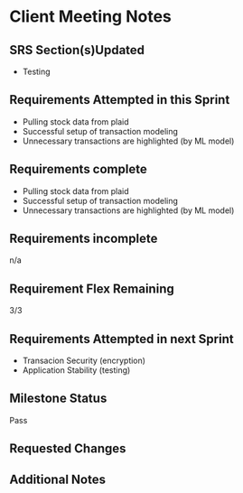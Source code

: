 # Client Meeting Notes

## SRS Section(s)Updated

- Testing

## Requirements Attempted in this Sprint

- Pulling stock data from plaid
- Successful setup of transaction modeling
- Unnecessary transactions are highlighted (by ML model)
  
## Requirements complete

- Pulling stock data from plaid
- Successful setup of transaction modeling
- Unnecessary transactions are highlighted (by ML model)

## Requirements incomplete

n/a

## Requirement Flex Remaining

3/3

## Requirements Attempted in next Sprint

- Transacion Security (encryption)
- Application Stability (testing)

## Milestone Status

Pass

## Requested Changes


## Additional Notes


